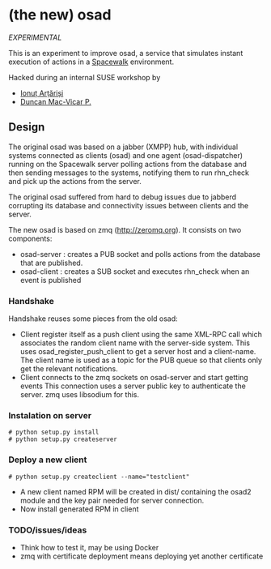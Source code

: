 
# (the new) osad

*EXPERIMENTAL*

This is an experiment to improve osad, a service that simulates instant
execution of actions in a [Spacewalk](http://www.spacewalkproject.org/)
environment.

Hacked during an internal SUSE workshop by

* [Ionuț Arțăriși](https://github.com/mapleoin)
* [Duncan Mac-Vicar P.](https://github.com/dmacvicar)

## Design

The original osad was based on a jabber (XMPP) hub, with individual systems
connected as clients (osad) and one agent (osad-dispatcher) running on the
Spacewalk server polling actions from the database and then sending messages to
the systems, notifying them to run rhn_check and pick up the actions from the
server.

The original osad suffered from hard to debug issues due to jabberd corrupting
its database and connectivity issues between clients and the server.

The new osad is based on zmq (http://zeromq.org). It consists on two
components:

* osad-server : creates a PUB socket and polls actions from the database that
  are published.
* osad-client : creates a SUB socket and executes rhn_check when an event is
  published

### Handshake

Handshake reuses some pieces from the old osad:

* Client register itself as a push client using the same XML-RPC call which
  associates the random client name with the server-side system. This uses
  osad_register_push_client to get a server host and a client-name. The client
  name is used as a topic for the PUB queue so that clients only get the
  relevant notifications.
* Client connects to the zmq sockets on osad-server and start getting events
  This connection uses a server public key to authenticate the server. zmq uses
  libsodium for this.

### Instalation on server

    # python setup.py install
    # python setup.py createserver

### Deploy a new client

    # python setup.py createclient --name="testclient"

* A new client named RPM will be created in dist/ containing the osad2 module
  and the key pair needed for server connection.
* Now install generated RPM in client

### TODO/issues/ideas

* Think how to test it, may be using Docker
* zmq with certificate deployment means deploying yet another certificate

